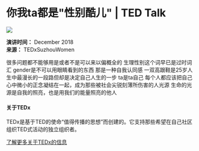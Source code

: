 # 你我ta都是"性别酷儿" | TED Talk

![](https://pi.tedcdn.com/r/talkstar-photos.s3.amazonaws.com/uploads/f14de17d-de54-4c8c-84df-40c7faa71786/maxresdefault.jpg?u%5Br%5D=2&u%5Bs%5D=0.5&u%5Ba%5D=0.8&u%5Bt%5D=0.03&quality=80&w=3840)

**演讲时间：** December 2018  
**来源：** TEDxSuzhouWomen  

很多问题都不能够用是或者不是可以来以偏概全的 生理性别这个词早已是过时词汇 gender是不可以用眼睛看到的东西 那是一种自我认同感 一双高跟鞋是25岁人生中最漫长的一段路但却是决定自己人生的一步 ta是ta自己 每个人都应该把自己心中微小的正念凝结在一起，成为那些被社会尖锐刻薄所伤害的人光源 生命的光源是自我的照亮，也是用我们的能量照亮的他人

#### 关于TEDx

TEDx是基于TED的使命“值得传播的思想”而创建的。它支持那些希望在自己社区组织TED式活动的独立组织者。

[了解更多关于TEDx的信息](https://www.ted.com/participate/translate/get-started)
<!-- tcd_original_link https://www.ted.com/talks/ta -->
